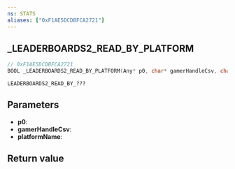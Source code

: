 ```yaml
---
ns: STATS
aliases: ["0xF1AE5DCDBFCA2721"]
---
```

## _LEADERBOARDS2_READ_BY_PLATFORM

```c
// 0xF1AE5DCDBFCA2721
BOOL _LEADERBOARDS2_READ_BY_PLATFORM(Any* p0, char* gamerHandleCsv, char* platformName);
```

```
LEADERBOARDS2_READ_BY_???  
```

## Parameters
* **p0**:
* **gamerHandleCsv**:
* **platformName**:

## Return value
